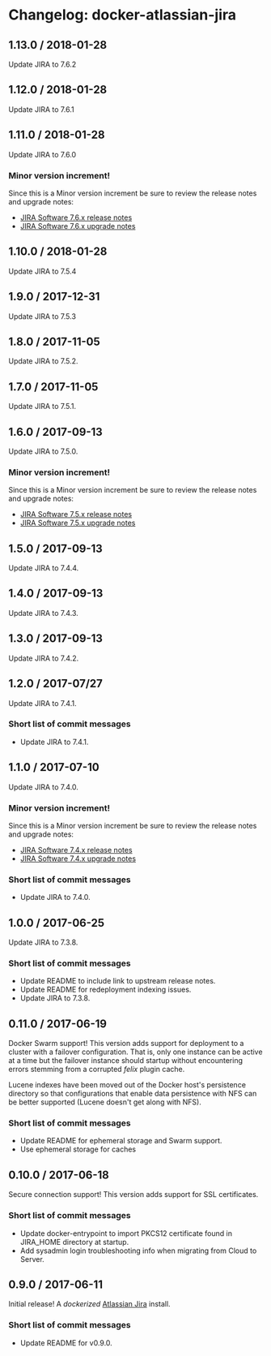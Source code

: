 # Changelog: docker-atlassian-jira

## 1.13.0 / 2018-01-28

Update JIRA to 7.6.2

## 1.12.0 / 2018-01-28

Update JIRA to 7.6.1

## 1.11.0 / 2018-01-28

Update JIRA to 7.6.0

### Minor version increment!

Since this is a Minor version increment be sure to review the release notes and upgrade notes:

  * [JIRA Software 7.6.x release notes](https://confluence.atlassian.com/jirasoftware/jira-software-7-6-x-release-notes-938027181.html)
  * [JIRA Software 7.6.x upgrade notes](https://confluence.atlassian.com/jirasoftware/jira-software-7-6-x-upgrade-notes-938027185.html)

## 1.10.0 / 2018-01-28

Update JIRA to 7.5.4

## 1.9.0 / 2017-12-31

Update JIRA to 7.5.3

## 1.8.0 / 2017-11-05

Update JIRA to 7.5.2.

## 1.7.0 / 2017-11-05

Update JIRA to 7.5.1.

## 1.6.0 / 2017-09-13

Update JIRA to 7.5.0.

### Minor version increment!

Since this is a Minor version increment be sure to review the release notes and upgrade notes:

  * [JIRA Software 7.5.x release notes](https://confluence.atlassian.com/jirasoftware/jira-software-7-5-x-release-notes-934719297.html)
  * [JIRA Software 7.5.x upgrade notes](https://confluence.atlassian.com/jirasoftware/jira-software-7-5-x-upgrade-notes-934719299.html)

## 1.5.0 / 2017-09-13

Update JIRA to 7.4.4.

## 1.4.0 / 2017-09-13

Update JIRA to 7.4.3.

## 1.3.0 / 2017-09-13

Update JIRA to 7.4.2.

## 1.2.0 / 2017-07/27

Update JIRA to 7.4.1.

### Short list of commit messages

  * Update JIRA to 7.4.1.

## 1.1.0 / 2017-07-10

Update JIRA to 7.4.0.

### Minor version increment!

Since this is a Minor version increment be sure to review the release notes and upgrade notes:

  * [JIRA Software 7.4.x release notes](https://confluence.atlassian.com/jirasoftware/jira-software-7-4-x-release-notes-902079634.html)
  * [JIRA Software 7.4.x upgrade notes](https://confluence.atlassian.com/jirasoftware/jira-software-7-4-x-upgrade-notes-907283484.html)

### Short list of commit messages

  * Update JIRA to 7.4.0.

## 1.0.0 / 2017-06-25

Update JIRA to 7.3.8.

### Short list of commit messages

  * Update README to include link to upstream release notes.
  * Update README for redeployment indexing issues.
  * Update JIRA to 7.3.8.

## 0.11.0 / 2017-06-19

Docker Swarm support! This version adds support for deployment to a cluster with a failover configuration. That is, only
one instance can be active at a time but the failover instance should startup without encountering errors stemming from
a corrupted _felix_ plugin cache.

Lucene indexes have been moved out of the Docker host's persistence directory so that configurations that enable data
persistence with NFS can be better supported (Lucene doesn't get along with NFS).

### Short list of commit messages

  * Update README for ephemeral storage and Swarm support.
  * Use ephemeral storage for caches

## 0.10.0 / 2017-06-18

Secure connection support! This version adds support for SSL certificates.

### Short list of commit messages

  * Update docker-entrypoint to import PKCS12 certificate found in JIRA_HOME directory at startup.
  * Add sysadmin login troubleshooting info when migrating from Cloud to Server.

## 0.9.0 / 2017-06-11

Initial release! A _dockerized_ [Atlassian Jira](https://www.atlassian.com/software/jira) install.

### Short list of commit messages

  * Update README for v0.9.0.
